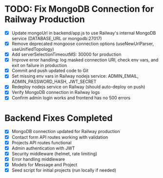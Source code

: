 # TODO: Fix MongoDB Connection for Railway Production

- [x] Update mongoUrl in backend/app.js to use Railway's internal MongoDB service (DATABASE_URL or mongodb:27017)
- [x] Remove deprecated mongoose connection options (useNewUrlParser, useUnifiedTopology)
- [x] Add serverSelectionTimeoutMS: 30000 for production
- [x] Improve error handling: log masked connection URI, check env vars, and exit on failure in production
- [x] Commit and push updated code to Git
- [x] Set missing env vars in Railway nodejs service: ADMIN_EMAIL, ADMIN_PASSWORD_HASH, JWT_SECRET
- [x] Redeploy nodejs service on Railway (should auto-deploy on push)
- [x] Verify MongoDB connection in Railway logs
- [x] Confirm admin login works and frontend has no 500 errors

# Backend Fixes Completed

- [x] MongoDB connection updated for Railway production
- [x] Contact form API routes working with validation
- [x] Projects API routes functional
- [x] Admin authentication with JWT
- [x] Security middleware (helmet, rate limiting)
- [x] Error handling middleware
- [x] Models for Message and Project
- [x] Seed script for initial projects (run locally if needed)
